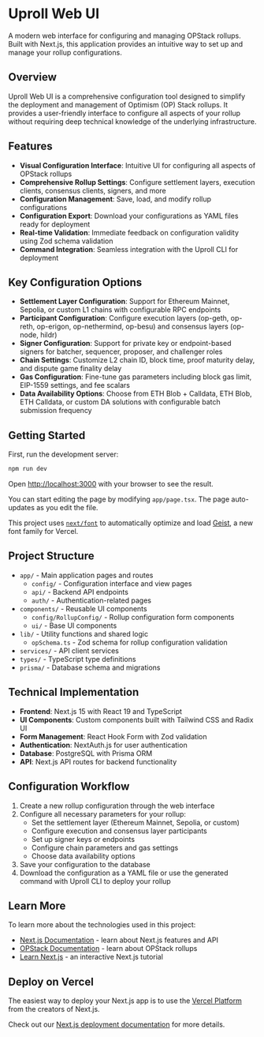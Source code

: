 # Uproll Web UI

A modern web interface for configuring and managing OPStack rollups. Built with Next.js, this application provides an intuitive way to set up and manage your rollup configurations.

## Overview

Uproll Web UI is a comprehensive configuration tool designed to simplify the deployment and management of Optimism (OP) Stack rollups. It provides a user-friendly interface to configure all aspects of your rollup without requiring deep technical knowledge of the underlying infrastructure.

## Features

- **Visual Configuration Interface**: Intuitive UI for configuring all aspects of OPStack rollups
- **Comprehensive Rollup Settings**: Configure settlement layers, execution clients, consensus clients, signers, and more
- **Configuration Management**: Save, load, and modify rollup configurations
- **Configuration Export**: Download your configurations as YAML files ready for deployment
- **Real-time Validation**: Immediate feedback on configuration validity using Zod schema validation
- **Command Integration**: Seamless integration with the Uproll CLI for deployment

## Key Configuration Options

- **Settlement Layer Configuration**: Support for Ethereum Mainnet, Sepolia, or custom L1 chains with configurable RPC endpoints
- **Participant Configuration**: Configure execution layers (op-geth, op-reth, op-erigon, op-nethermind, op-besu) and consensus layers (op-node, hildr)
- **Signer Configuration**: Support for private key or endpoint-based signers for batcher, sequencer, proposer, and challenger roles
- **Chain Settings**: Customize L2 chain ID, block time, proof maturity delay, and dispute game finality delay
- **Gas Configuration**: Fine-tune gas parameters including block gas limit, EIP-1559 settings, and fee scalars
- **Data Availability Options**: Choose from ETH Blob + Calldata, ETH Blob, ETH Calldata, or custom DA solutions with configurable batch submission frequency

## Getting Started

First, run the development server:

```bash
npm run dev
```

Open [http://localhost:3000](http://localhost:3000) with your browser to see the result.

You can start editing the page by modifying `app/page.tsx`. The page auto-updates as you edit the file.

This project uses [`next/font`](https://nextjs.org/docs/app/building-your-application/optimizing/fonts) to automatically optimize and load [Geist](https://vercel.com/font), a new font family for Vercel.

## Project Structure

- `app/` - Main application pages and routes
  - `config/` - Configuration interface and view pages
  - `api/` - Backend API endpoints
  - `auth/` - Authentication-related pages
- `components/` - Reusable UI components
  - `config/RollupConfig/` - Rollup configuration form components
  - `ui/` - Base UI components
- `lib/` - Utility functions and shared logic
  - `opSchema.ts` - Zod schema for rollup configuration validation
- `services/` - API client services
- `types/` - TypeScript type definitions
- `prisma/` - Database schema and migrations

## Technical Implementation

- **Frontend**: Next.js 15 with React 19 and TypeScript
- **UI Components**: Custom components built with Tailwind CSS and Radix UI
- **Form Management**: React Hook Form with Zod validation
- **Authentication**: NextAuth.js for user authentication
- **Database**: PostgreSQL with Prisma ORM
- **API**: Next.js API routes for backend functionality

## Configuration Workflow

1. Create a new rollup configuration through the web interface
2. Configure all necessary parameters for your rollup:
   - Set the settlement layer (Ethereum Mainnet, Sepolia, or custom)
   - Configure execution and consensus layer participants
   - Set up signer keys or endpoints
   - Configure chain parameters and gas settings
   - Choose data availability options
3. Save your configuration to the database
4. Download the configuration as a YAML file or use the generated command with Uproll CLI to deploy your rollup

## Learn More

To learn more about the technologies used in this project:

- [Next.js Documentation](https://nextjs.org/docs) - learn about Next.js features and API
- [OPStack Documentation](https://docs.optimism.io/operators/node-operators/rollup-node) - learn about OPStack rollups
- [Learn Next.js](https://nextjs.org/learn) - an interactive Next.js tutorial

## Deploy on Vercel

The easiest way to deploy your Next.js app is to use the [Vercel Platform](https://vercel.com/new?utm_medium=default-template&filter=next.js&utm_source=create-next-app&utm_campaign=create-next-app-readme) from the creators of Next.js.

Check out our [Next.js deployment documentation](https://nextjs.org/docs/app/building-your-application/deploying) for more details.